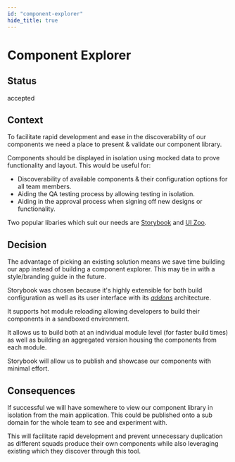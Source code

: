```yaml
---
id: "component-explorer"
hide_title: true
---
```


# Component Explorer

## Status

accepted

## Context

To facilitate rapid development and ease in the discoverability of our components we need a place to
present & validate our component library.

Components should be displayed in isolation using mocked data to prove functionality and layout.
This would be useful for:

- Discoverability of available components & their configuration options for all team members.
- Aiding the QA testing process by allowing testing in isolation.
- Aiding in the approval process when signing off new designs or functionality.

Two popular libaries which suit our needs are [Storybook](https://storybook.js.org/) and
[UI Zoo](https://myheritage.github.io/UiZoo.js/).

## Decision

The advantage of picking an existing solution means we save time building our app instead of
building a component explorer. This may tie in with a style/branding guide in the future.

Storybook was chosen because it's highly extensible for both build configuration as well as its user
interface with its [_addons_](https://storybook.js.org/addons/addon-gallery/) architecture.

It supports hot module reloading allowing developers to build their components in a sandboxed
environment.

It allows us to build both at an individual module level (for faster build times) as well as
building an aggregated version housing the components from each module.

Storybook will allow us to publish and showcase our components with minimal effort.

## Consequences

If successful we will have somewhere to view our component library in isolation from the main
application. This could be published onto a sub domain for the whole team to see and experiment
with.

This will facilitate rapid development and prevent unnecessary duplication as different squads
produce their own components while also leveraging existing which they discover through this tool.
